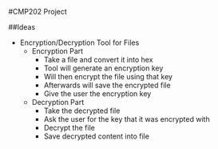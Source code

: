 #CMP202 Project

##Ideas

* Encryption/Decryption Tool for Files
    * Encryption Part
        * Take a file and convert it into hex
        * Tool will generate an encryption key 
        * Will then encrypt the file using that key
        * Afterwards will save the encrypted file 
        * Give the user the encryption key
    * Decryption Part
        * Take the decrypted file
        * Ask the user for the key that it was encrypted with
        * Decrypt the file
        * Save decrypted content into file
    